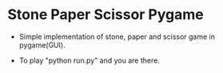 # Stone Paper Scissor Pygame
   * Simple implementation of stone, paper and scissor game in pygame(GUI).
   
   * To play "python run.py" and you are there.
